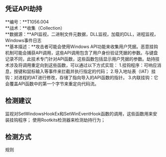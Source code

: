 ## 凭证API劫持  
**编号：**T1056.004  
**战术：**收集（Collection）  
**数据源：**API监视，二进制文件元数据，DLL监视，加载的DLL，进程监视，Windows事件日志  
**基本描述：**攻击者可能会使用Windows API功能来收集用户凭据。恶意挂钩机制可能会捕获API调用，这些API调用包含了用户身份验证凭据的参数。与键盘记录不同，此技术专门针对API函数，这些函数包括显示用户凭据的参数。劫持技术涉及将调用重定向到这些函数，可以通过以下方式实现：
1.挂钩程序：可响应消息，按键和鼠标输入等事件来拦截并执行指定的代码；
2.导入地址表（IAT）挂钩：对进程的IAT进行修改，存储了指向导入的API函数的指针。
3.内联挂钩：它会覆盖API函数中的第一个字节来重定向代码流。  
## 检测建议  
监视对SetWindowsHookEx和SetWinEventHook函数的调用，这些函数用来安装挂钩程序；
使用Rootkits检测器来检测劫持行为；
  
## 检测方式  
规则